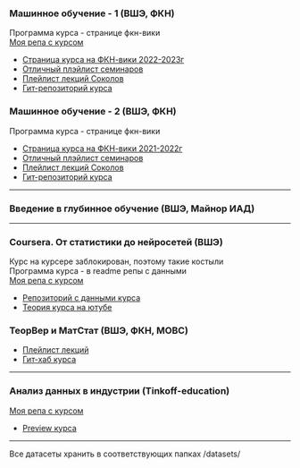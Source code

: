 ### Машинное обучение - 1 (ВШЭ, ФКН)
Программа курса - странице фкн-вики \
[Моя репа с курсом](https://github.com/miron34/MyEducation/tree/main/ML1_hse) 
- [Страница курса на ФКН-вики 2022-2023г](http://wiki.cs.hse.ru/Машинное_обучение_1)
- [Отличный плэйлист семинаров](https://youtube.com/playlist?list=PLNKXA-74YGLg3iqSvpUulztmoLZAF0rag)
- [Плейлист лекций Соколов](https://www.youtube.com/playlist?list=PLEwK9wdS5g0ohn4v-t8yaCOEAC0KT3EPf)
- [Гит-репозиторий курса](https://github.com/esokolov/ml-course-hse)

### Машинное обучение - 2 (ВШЭ, ФКН)
Программа курса - странице фкн-вики
- [Страница курса на ФКН-вики 2021-2022г](http://wiki.cs.hse.ru/Машинное_обучение_2/2021_2022)
- [Отличный плэйлист семинаров](https://youtube.com/playlist?list=PLNKXA-74YGLg3iqSvpUulztmoLZAF0rag)
- [Плейлист лекций Соколов](https://www.youtube.com/playlist?list=PLEwK9wdS5g0o_HWWtNffNsBPpNmeuSDYV)
- [Гит-репозиторий курса](https://github.com/esokolov/ml-course-hse)


---
### Введение в глубинное обучение (ВШЭ, Майнор ИАД)

---
### Coursera. От статистики до нейросетей (ВШЭ)
Курс на курсере заблокирован, поэтому такие костыли \
Программа курса - в readme репы с данными \
[Моя репа с курсом](https://github.com/miron34/MyEducation/tree/main/Coursera_matstatAB) 
- [Репозиторий с данными курса](https://github.com/FUlyankin/matstat-AB)
- [Теория курса на ютубе](https://www.youtube.com/@user-bg8cd4fn7d/playlists)

### ТеорВер и МатСтат (ВШЭ, ФКН, МОВС)
- [Плейлист лекций](https://www.youtube.com/playlist?list=PLNKXA-74YGLjDOtDSZEFoy1yP-3AfiHUC)
- [Гит-хаб курса](https://github.com/FUlyankin/yet_another_matstat_course)

---
### Анализ данных в индустрии (Tinkoff-education)
[Моя репа с курсом](https://github.com/miron34/MyEducation/tree/main/data_analysis_tinkoff)
- [Preview курса](https://fintech.tinkoff.ru/academy/analysis/)

---
Все датасеты хранить в соответствующих папках /datasets/
